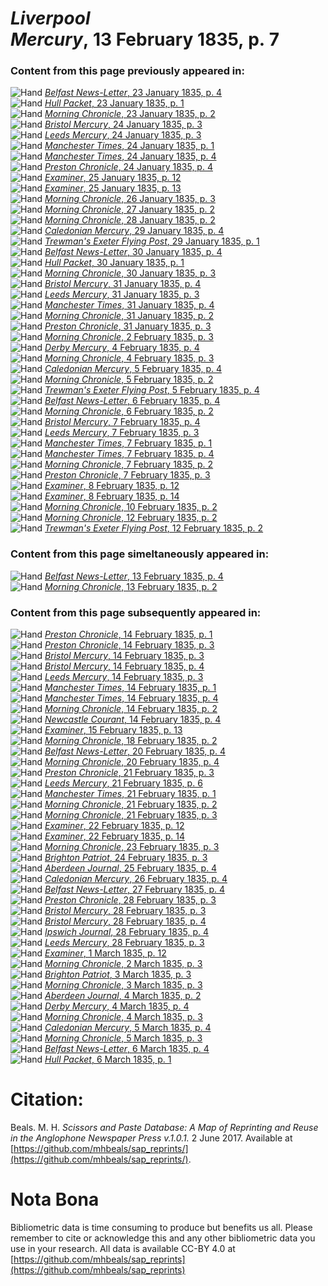 # *Liverpool Mercury*, 13 February 1835, p. 7  
  
### Content from this page previously appeared in:  
![Hand](http://scissorsandpaste.net/wp-content/uploads/2017/06/smallhandpointer.png) [*Belfast News-Letter*, 23 January 1835, p. 4](https://mhbeals.github.io/sap_html/Belfast-News-Letter/Belfast-News-Letter-23-January-1835-p-4)  
![Hand](http://scissorsandpaste.net/wp-content/uploads/2017/06/smallhandpointer.png) [*Hull Packet*, 23 January 1835, p. 1](https://mhbeals.github.io/sap_html/Hull-Packet/Hull-Packet-23-January-1835-p-1)  
![Hand](http://scissorsandpaste.net/wp-content/uploads/2017/06/smallhandpointer.png) [*Morning Chronicle*, 23 January 1835, p. 2](https://mhbeals.github.io/sap_html/Morning-Chronicle/Morning-Chronicle-23-January-1835-p-2)  
![Hand](http://scissorsandpaste.net/wp-content/uploads/2017/06/smallhandpointer.png) [*Bristol Mercury*, 24 January 1835, p. 3](https://mhbeals.github.io/sap_html/Bristol-Mercury/Bristol-Mercury-24-January-1835-p-3)  
![Hand](http://scissorsandpaste.net/wp-content/uploads/2017/06/smallhandpointer.png) [*Leeds Mercury*, 24 January 1835, p. 3](https://mhbeals.github.io/sap_html/Leeds-Mercury/Leeds-Mercury-24-January-1835-p-3)  
![Hand](http://scissorsandpaste.net/wp-content/uploads/2017/06/smallhandpointer.png) [*Manchester Times*, 24 January 1835, p. 1](https://mhbeals.github.io/sap_html/Manchester-Times/Manchester-Times-24-January-1835-p-1)  
![Hand](http://scissorsandpaste.net/wp-content/uploads/2017/06/smallhandpointer.png) [*Manchester Times*, 24 January 1835, p. 4](https://mhbeals.github.io/sap_html/Manchester-Times/Manchester-Times-24-January-1835-p-4)  
![Hand](http://scissorsandpaste.net/wp-content/uploads/2017/06/smallhandpointer.png) [*Preston Chronicle*, 24 January 1835, p. 4](https://mhbeals.github.io/sap_html/Preston-Chronicle/Preston-Chronicle-24-January-1835-p-4)  
![Hand](http://scissorsandpaste.net/wp-content/uploads/2017/06/smallhandpointer.png) [*Examiner*, 25 January 1835, p. 12](https://mhbeals.github.io/sap_html/Examiner/Examiner-25-January-1835-p-12)  
![Hand](http://scissorsandpaste.net/wp-content/uploads/2017/06/smallhandpointer.png) [*Examiner*, 25 January 1835, p. 13](https://mhbeals.github.io/sap_html/Examiner/Examiner-25-January-1835-p-13)  
![Hand](http://scissorsandpaste.net/wp-content/uploads/2017/06/smallhandpointer.png) [*Morning Chronicle*, 26 January 1835, p. 3](https://mhbeals.github.io/sap_html/Morning-Chronicle/Morning-Chronicle-26-January-1835-p-3)  
![Hand](http://scissorsandpaste.net/wp-content/uploads/2017/06/smallhandpointer.png) [*Morning Chronicle*, 27 January 1835, p. 2](https://mhbeals.github.io/sap_html/Morning-Chronicle/Morning-Chronicle-27-January-1835-p-2)  
![Hand](http://scissorsandpaste.net/wp-content/uploads/2017/06/smallhandpointer.png) [*Morning Chronicle*, 28 January 1835, p. 2](https://mhbeals.github.io/sap_html/Morning-Chronicle/Morning-Chronicle-28-January-1835-p-2)  
![Hand](http://scissorsandpaste.net/wp-content/uploads/2017/06/smallhandpointer.png) [*Caledonian Mercury*, 29 January 1835, p. 4](https://mhbeals.github.io/sap_html/Caledonian-Mercury/Caledonian-Mercury-29-January-1835-p-4)  
![Hand](http://scissorsandpaste.net/wp-content/uploads/2017/06/smallhandpointer.png) [*Trewman's Exeter Flying Post*, 29 January 1835, p. 1](https://mhbeals.github.io/sap_html/Trewman's-Exeter-Flying-Post/Trewman's-Exeter-Flying-Post-29-January-1835-p-1)  
![Hand](http://scissorsandpaste.net/wp-content/uploads/2017/06/smallhandpointer.png) [*Belfast News-Letter*, 30 January 1835, p. 4](https://mhbeals.github.io/sap_html/Belfast-News-Letter/Belfast-News-Letter-30-January-1835-p-4)  
![Hand](http://scissorsandpaste.net/wp-content/uploads/2017/06/smallhandpointer.png) [*Hull Packet*, 30 January 1835, p. 1](https://mhbeals.github.io/sap_html/Hull-Packet/Hull-Packet-30-January-1835-p-1)  
![Hand](http://scissorsandpaste.net/wp-content/uploads/2017/06/smallhandpointer.png) [*Morning Chronicle*, 30 January 1835, p. 3](https://mhbeals.github.io/sap_html/Morning-Chronicle/Morning-Chronicle-30-January-1835-p-3)  
![Hand](http://scissorsandpaste.net/wp-content/uploads/2017/06/smallhandpointer.png) [*Bristol Mercury*, 31 January 1835, p. 4](https://mhbeals.github.io/sap_html/Bristol-Mercury/Bristol-Mercury-31-January-1835-p-4)  
![Hand](http://scissorsandpaste.net/wp-content/uploads/2017/06/smallhandpointer.png) [*Leeds Mercury*, 31 January 1835, p. 3](https://mhbeals.github.io/sap_html/Leeds-Mercury/Leeds-Mercury-31-January-1835-p-3)  
![Hand](http://scissorsandpaste.net/wp-content/uploads/2017/06/smallhandpointer.png) [*Manchester Times*, 31 January 1835, p. 4](https://mhbeals.github.io/sap_html/Manchester-Times/Manchester-Times-31-January-1835-p-4)  
![Hand](http://scissorsandpaste.net/wp-content/uploads/2017/06/smallhandpointer.png) [*Morning Chronicle*, 31 January 1835, p. 2](https://mhbeals.github.io/sap_html/Morning-Chronicle/Morning-Chronicle-31-January-1835-p-2)  
![Hand](http://scissorsandpaste.net/wp-content/uploads/2017/06/smallhandpointer.png) [*Preston Chronicle*, 31 January 1835, p. 3](https://mhbeals.github.io/sap_html/Preston-Chronicle/Preston-Chronicle-31-January-1835-p-3)  
![Hand](http://scissorsandpaste.net/wp-content/uploads/2017/06/smallhandpointer.png) [*Morning Chronicle*, 2 February 1835, p. 3](https://mhbeals.github.io/sap_html/Morning-Chronicle/Morning-Chronicle-2-February-1835-p-3)  
![Hand](http://scissorsandpaste.net/wp-content/uploads/2017/06/smallhandpointer.png) [*Derby Mercury*, 4 February 1835, p. 4](https://mhbeals.github.io/sap_html/Derby-Mercury/Derby-Mercury-4-February-1835-p-4)  
![Hand](http://scissorsandpaste.net/wp-content/uploads/2017/06/smallhandpointer.png) [*Morning Chronicle*, 4 February 1835, p. 3](https://mhbeals.github.io/sap_html/Morning-Chronicle/Morning-Chronicle-4-February-1835-p-3)  
![Hand](http://scissorsandpaste.net/wp-content/uploads/2017/06/smallhandpointer.png) [*Caledonian Mercury*, 5 February 1835, p. 4](https://mhbeals.github.io/sap_html/Caledonian-Mercury/Caledonian-Mercury-5-February-1835-p-4)  
![Hand](http://scissorsandpaste.net/wp-content/uploads/2017/06/smallhandpointer.png) [*Morning Chronicle*, 5 February 1835, p. 2](https://mhbeals.github.io/sap_html/Morning-Chronicle/Morning-Chronicle-5-February-1835-p-2)  
![Hand](http://scissorsandpaste.net/wp-content/uploads/2017/06/smallhandpointer.png) [*Trewman's Exeter Flying Post*, 5 February 1835, p. 4](https://mhbeals.github.io/sap_html/Trewman's-Exeter-Flying-Post/Trewman's-Exeter-Flying-Post-5-February-1835-p-4)  
![Hand](http://scissorsandpaste.net/wp-content/uploads/2017/06/smallhandpointer.png) [*Belfast News-Letter*, 6 February 1835, p. 4](https://mhbeals.github.io/sap_html/Belfast-News-Letter/Belfast-News-Letter-6-February-1835-p-4)  
![Hand](http://scissorsandpaste.net/wp-content/uploads/2017/06/smallhandpointer.png) [*Morning Chronicle*, 6 February 1835, p. 2](https://mhbeals.github.io/sap_html/Morning-Chronicle/Morning-Chronicle-6-February-1835-p-2)  
![Hand](http://scissorsandpaste.net/wp-content/uploads/2017/06/smallhandpointer.png) [*Bristol Mercury*, 7 February 1835, p. 4](https://mhbeals.github.io/sap_html/Bristol-Mercury/Bristol-Mercury-7-February-1835-p-4)  
![Hand](http://scissorsandpaste.net/wp-content/uploads/2017/06/smallhandpointer.png) [*Leeds Mercury*, 7 February 1835, p. 3](https://mhbeals.github.io/sap_html/Leeds-Mercury/Leeds-Mercury-7-February-1835-p-3)  
![Hand](http://scissorsandpaste.net/wp-content/uploads/2017/06/smallhandpointer.png) [*Manchester Times*, 7 February 1835, p. 1](https://mhbeals.github.io/sap_html/Manchester-Times/Manchester-Times-7-February-1835-p-1)  
![Hand](http://scissorsandpaste.net/wp-content/uploads/2017/06/smallhandpointer.png) [*Manchester Times*, 7 February 1835, p. 4](https://mhbeals.github.io/sap_html/Manchester-Times/Manchester-Times-7-February-1835-p-4)  
![Hand](http://scissorsandpaste.net/wp-content/uploads/2017/06/smallhandpointer.png) [*Morning Chronicle*, 7 February 1835, p. 2](https://mhbeals.github.io/sap_html/Morning-Chronicle/Morning-Chronicle-7-February-1835-p-2)  
![Hand](http://scissorsandpaste.net/wp-content/uploads/2017/06/smallhandpointer.png) [*Preston Chronicle*, 7 February 1835, p. 3](https://mhbeals.github.io/sap_html/Preston-Chronicle/Preston-Chronicle-7-February-1835-p-3)  
![Hand](http://scissorsandpaste.net/wp-content/uploads/2017/06/smallhandpointer.png) [*Examiner*, 8 February 1835, p. 12](https://mhbeals.github.io/sap_html/Examiner/Examiner-8-February-1835-p-12)  
![Hand](http://scissorsandpaste.net/wp-content/uploads/2017/06/smallhandpointer.png) [*Examiner*, 8 February 1835, p. 14](https://mhbeals.github.io/sap_html/Examiner/Examiner-8-February-1835-p-14)  
![Hand](http://scissorsandpaste.net/wp-content/uploads/2017/06/smallhandpointer.png) [*Morning Chronicle*, 10 February 1835, p. 2](https://mhbeals.github.io/sap_html/Morning-Chronicle/Morning-Chronicle-10-February-1835-p-2)  
![Hand](http://scissorsandpaste.net/wp-content/uploads/2017/06/smallhandpointer.png) [*Morning Chronicle*, 12 February 1835, p. 2](https://mhbeals.github.io/sap_html/Morning-Chronicle/Morning-Chronicle-12-February-1835-p-2)  
![Hand](http://scissorsandpaste.net/wp-content/uploads/2017/06/smallhandpointer.png) [*Trewman's Exeter Flying Post*, 12 February 1835, p. 2](https://mhbeals.github.io/sap_html/Trewman's-Exeter-Flying-Post/Trewman's-Exeter-Flying-Post-12-February-1835-p-2)  
  
### Content from this page simeltaneously appeared in:  
![Hand](http://scissorsandpaste.net/wp-content/uploads/2017/06/smallhandpointer.png) [*Belfast News-Letter*, 13 February 1835, p. 4](https://mhbeals.github.io/sap_html/Belfast-News-Letter/Belfast-News-Letter-13-February-1835-p-4)  
![Hand](http://scissorsandpaste.net/wp-content/uploads/2017/06/smallhandpointer.png) [*Morning Chronicle*, 13 February 1835, p. 2](https://mhbeals.github.io/sap_html/Morning-Chronicle/Morning-Chronicle-13-February-1835-p-2)  
  
### Content from this page subsequently appeared in:  
![Hand](http://scissorsandpaste.net/wp-content/uploads/2017/06/smallhandpointer.png) [*Preston Chronicle*, 14 February 1835, p. 1](https://mhbeals.github.io/sap_html/Preston-Chronicle/Preston-Chronicle-14-February-1835-p-1)  
![Hand](http://scissorsandpaste.net/wp-content/uploads/2017/06/smallhandpointer.png) [*Preston Chronicle*, 14 February 1835, p. 3](https://mhbeals.github.io/sap_html/Preston-Chronicle/Preston-Chronicle-14-February-1835-p-3)  
![Hand](http://scissorsandpaste.net/wp-content/uploads/2017/06/smallhandpointer.png) [*Bristol Mercury*, 14 February 1835, p. 3](https://mhbeals.github.io/sap_html/Bristol-Mercury/Bristol-Mercury-14-February-1835-p-3)  
![Hand](http://scissorsandpaste.net/wp-content/uploads/2017/06/smallhandpointer.png) [*Bristol Mercury*, 14 February 1835, p. 4](https://mhbeals.github.io/sap_html/Bristol-Mercury/Bristol-Mercury-14-February-1835-p-4)  
![Hand](http://scissorsandpaste.net/wp-content/uploads/2017/06/smallhandpointer.png) [*Leeds Mercury*, 14 February 1835, p. 3](https://mhbeals.github.io/sap_html/Leeds-Mercury/Leeds-Mercury-14-February-1835-p-3)  
![Hand](http://scissorsandpaste.net/wp-content/uploads/2017/06/smallhandpointer.png) [*Manchester Times*, 14 February 1835, p. 1](https://mhbeals.github.io/sap_html/Manchester-Times/Manchester-Times-14-February-1835-p-1)  
![Hand](http://scissorsandpaste.net/wp-content/uploads/2017/06/smallhandpointer.png) [*Manchester Times*, 14 February 1835, p. 4](https://mhbeals.github.io/sap_html/Manchester-Times/Manchester-Times-14-February-1835-p-4)  
![Hand](http://scissorsandpaste.net/wp-content/uploads/2017/06/smallhandpointer.png) [*Morning Chronicle*, 14 February 1835, p. 2](https://mhbeals.github.io/sap_html/Morning-Chronicle/Morning-Chronicle-14-February-1835-p-2)  
![Hand](http://scissorsandpaste.net/wp-content/uploads/2017/06/smallhandpointer.png) [*Newcastle Courant*, 14 February 1835, p. 4](https://mhbeals.github.io/sap_html/Newcastle-Courant/Newcastle-Courant-14-February-1835-p-4)  
![Hand](http://scissorsandpaste.net/wp-content/uploads/2017/06/smallhandpointer.png) [*Examiner*, 15 February 1835, p. 13](https://mhbeals.github.io/sap_html/Examiner/Examiner-15-February-1835-p-13)  
![Hand](http://scissorsandpaste.net/wp-content/uploads/2017/06/smallhandpointer.png) [*Morning Chronicle*, 18 February 1835, p. 2](https://mhbeals.github.io/sap_html/Morning-Chronicle/Morning-Chronicle-18-February-1835-p-2)  
![Hand](http://scissorsandpaste.net/wp-content/uploads/2017/06/smallhandpointer.png) [*Belfast News-Letter*, 20 February 1835, p. 4](https://mhbeals.github.io/sap_html/Belfast-News-Letter/Belfast-News-Letter-20-February-1835-p-4)  
![Hand](http://scissorsandpaste.net/wp-content/uploads/2017/06/smallhandpointer.png) [*Morning Chronicle*, 20 February 1835, p. 4](https://mhbeals.github.io/sap_html/Morning-Chronicle/Morning-Chronicle-20-February-1835-p-4)  
![Hand](http://scissorsandpaste.net/wp-content/uploads/2017/06/smallhandpointer.png) [*Preston Chronicle*, 21 February 1835, p. 3](https://mhbeals.github.io/sap_html/Preston-Chronicle/Preston-Chronicle-21-February-1835-p-3)  
![Hand](http://scissorsandpaste.net/wp-content/uploads/2017/06/smallhandpointer.png) [*Leeds Mercury*, 21 February 1835, p. 6](https://mhbeals.github.io/sap_html/Leeds-Mercury/Leeds-Mercury-21-February-1835-p-6)  
![Hand](http://scissorsandpaste.net/wp-content/uploads/2017/06/smallhandpointer.png) [*Manchester Times*, 21 February 1835, p. 1](https://mhbeals.github.io/sap_html/Manchester-Times/Manchester-Times-21-February-1835-p-1)  
![Hand](http://scissorsandpaste.net/wp-content/uploads/2017/06/smallhandpointer.png) [*Morning Chronicle*, 21 February 1835, p. 2](https://mhbeals.github.io/sap_html/Morning-Chronicle/Morning-Chronicle-21-February-1835-p-2)  
![Hand](http://scissorsandpaste.net/wp-content/uploads/2017/06/smallhandpointer.png) [*Morning Chronicle*, 21 February 1835, p. 3](https://mhbeals.github.io/sap_html/Morning-Chronicle/Morning-Chronicle-21-February-1835-p-3)  
![Hand](http://scissorsandpaste.net/wp-content/uploads/2017/06/smallhandpointer.png) [*Examiner*, 22 February 1835, p. 12](https://mhbeals.github.io/sap_html/Examiner/Examiner-22-February-1835-p-12)  
![Hand](http://scissorsandpaste.net/wp-content/uploads/2017/06/smallhandpointer.png) [*Examiner*, 22 February 1835, p. 14](https://mhbeals.github.io/sap_html/Examiner/Examiner-22-February-1835-p-14)  
![Hand](http://scissorsandpaste.net/wp-content/uploads/2017/06/smallhandpointer.png) [*Morning Chronicle*, 23 February 1835, p. 3](https://mhbeals.github.io/sap_html/Morning-Chronicle/Morning-Chronicle-23-February-1835-p-3)  
![Hand](http://scissorsandpaste.net/wp-content/uploads/2017/06/smallhandpointer.png) [*Brighton Patriot*, 24 February 1835, p. 3](https://mhbeals.github.io/sap_html/Brighton-Patriot/Brighton-Patriot-24-February-1835-p-3)  
![Hand](http://scissorsandpaste.net/wp-content/uploads/2017/06/smallhandpointer.png) [*Aberdeen Journal*, 25 February 1835, p. 4](https://mhbeals.github.io/sap_html/Aberdeen-Journal/Aberdeen-Journal-25-February-1835-p-4)  
![Hand](http://scissorsandpaste.net/wp-content/uploads/2017/06/smallhandpointer.png) [*Caledonian Mercury*, 26 February 1835, p. 4](https://mhbeals.github.io/sap_html/Caledonian-Mercury/Caledonian-Mercury-26-February-1835-p-4)  
![Hand](http://scissorsandpaste.net/wp-content/uploads/2017/06/smallhandpointer.png) [*Belfast News-Letter*, 27 February 1835, p. 4](https://mhbeals.github.io/sap_html/Belfast-News-Letter/Belfast-News-Letter-27-February-1835-p-4)  
![Hand](http://scissorsandpaste.net/wp-content/uploads/2017/06/smallhandpointer.png) [*Preston Chronicle*, 28 February 1835, p. 3](https://mhbeals.github.io/sap_html/Preston-Chronicle/Preston-Chronicle-28-February-1835-p-3)  
![Hand](http://scissorsandpaste.net/wp-content/uploads/2017/06/smallhandpointer.png) [*Bristol Mercury*, 28 February 1835, p. 3](https://mhbeals.github.io/sap_html/Bristol-Mercury/Bristol-Mercury-28-February-1835-p-3)  
![Hand](http://scissorsandpaste.net/wp-content/uploads/2017/06/smallhandpointer.png) [*Bristol Mercury*, 28 February 1835, p. 4](https://mhbeals.github.io/sap_html/Bristol-Mercury/Bristol-Mercury-28-February-1835-p-4)  
![Hand](http://scissorsandpaste.net/wp-content/uploads/2017/06/smallhandpointer.png) [*Ipswich Journal*, 28 February 1835, p. 4](https://mhbeals.github.io/sap_html/Ipswich-Journal/Ipswich-Journal-28-February-1835-p-4)  
![Hand](http://scissorsandpaste.net/wp-content/uploads/2017/06/smallhandpointer.png) [*Leeds Mercury*, 28 February 1835, p. 3](https://mhbeals.github.io/sap_html/Leeds-Mercury/Leeds-Mercury-28-February-1835-p-3)  
![Hand](http://scissorsandpaste.net/wp-content/uploads/2017/06/smallhandpointer.png) [*Examiner*, 1 March 1835, p. 12](https://mhbeals.github.io/sap_html/Examiner/Examiner-1-March-1835-p-12)  
![Hand](http://scissorsandpaste.net/wp-content/uploads/2017/06/smallhandpointer.png) [*Morning Chronicle*, 2 March 1835, p. 3](https://mhbeals.github.io/sap_html/Morning-Chronicle/Morning-Chronicle-2-March-1835-p-3)  
![Hand](http://scissorsandpaste.net/wp-content/uploads/2017/06/smallhandpointer.png) [*Brighton Patriot*, 3 March 1835, p. 3](https://mhbeals.github.io/sap_html/Brighton-Patriot/Brighton-Patriot-3-March-1835-p-3)  
![Hand](http://scissorsandpaste.net/wp-content/uploads/2017/06/smallhandpointer.png) [*Morning Chronicle*, 3 March 1835, p. 3](https://mhbeals.github.io/sap_html/Morning-Chronicle/Morning-Chronicle-3-March-1835-p-3)  
![Hand](http://scissorsandpaste.net/wp-content/uploads/2017/06/smallhandpointer.png) [*Aberdeen Journal*, 4 March 1835, p. 2](https://mhbeals.github.io/sap_html/Aberdeen-Journal/Aberdeen-Journal-4-March-1835-p-2)  
![Hand](http://scissorsandpaste.net/wp-content/uploads/2017/06/smallhandpointer.png) [*Derby Mercury*, 4 March 1835, p. 4](https://mhbeals.github.io/sap_html/Derby-Mercury/Derby-Mercury-4-March-1835-p-4)  
![Hand](http://scissorsandpaste.net/wp-content/uploads/2017/06/smallhandpointer.png) [*Morning Chronicle*, 4 March 1835, p. 3](https://mhbeals.github.io/sap_html/Morning-Chronicle/Morning-Chronicle-4-March-1835-p-3)  
![Hand](http://scissorsandpaste.net/wp-content/uploads/2017/06/smallhandpointer.png) [*Caledonian Mercury*, 5 March 1835, p. 4](https://mhbeals.github.io/sap_html/Caledonian-Mercury/Caledonian-Mercury-5-March-1835-p-4)  
![Hand](http://scissorsandpaste.net/wp-content/uploads/2017/06/smallhandpointer.png) [*Morning Chronicle*, 5 March 1835, p. 3](https://mhbeals.github.io/sap_html/Morning-Chronicle/Morning-Chronicle-5-March-1835-p-3)  
![Hand](http://scissorsandpaste.net/wp-content/uploads/2017/06/smallhandpointer.png) [*Belfast News-Letter*, 6 March 1835, p. 4](https://mhbeals.github.io/sap_html/Belfast-News-Letter/Belfast-News-Letter-6-March-1835-p-4)  
![Hand](http://scissorsandpaste.net/wp-content/uploads/2017/06/smallhandpointer.png) [*Hull Packet*, 6 March 1835, p. 1](https://mhbeals.github.io/sap_html/Hull-Packet/Hull-Packet-6-March-1835-p-1)  


# Citation: 

Beals. M. H. *Scissors and Paste Database: A Map of Reprinting and Reuse in the Anglophone Newspaper Press v.1.0.1.* 2 June 2017. Available at [https://github.com/mhbeals/sap_reprints/](https://github.com/mhbeals/sap_reprints/). 

# Nota Bona

Bibliometric data is time consuming to produce but benefits us all. Please remember to cite or acknowledge this and any other bibliometric data you use in your research. All data is available CC-BY 4.0 at [https://github.com/mhbeals/sap_reprints](https://github.com/mhbeals/sap_reprints)